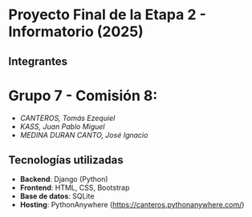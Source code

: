 # Proyecto Final de la Etapa 2 - Informatorio (2025)

## Integrantes
# **Grupo 7 - Comisión 8**:
- *CANTEROS, Tomás Ezequiel*
- *KASS, Juan Pablo Miguel*
- *MEDINA DURAN CANTO, José Ignacio*

## Tecnologías utilizadas
- **Backend**: Django (Python)
- **Frontend**: HTML, CSS, Bootstrap
- **Base de datos**: SQLite
- **Hosting**: PythonAnywhere (https://canteros.pythonanywhere.com/)
